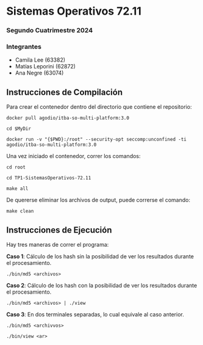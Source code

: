 # Sistemas Operativos 72.11

### Segundo Cuatrimestre 2024

### Integrantes

- Camila Lee (63382)
- Matías Leporini (62872)
- Ana Negre (63074)

## Instrucciones de Compilación

Para crear el contenedor dentro del directorio que contiene el repositorio:

    docker pull agodio/itba-so-multi-platform:3.0

    cd $MyDir

    docker run -v "{$PWD}:/root" --security-opt seccomp:unconfined -ti agodio/itba-so-multi-platform:3.0

Una vez iniciado el contenedor, correr los comandos:

    cd root

    cd TP1-SistemasOperativos-72.11

    make all

De quererse eliminar los archivos de output, puede correrse el comando:

    make clean

## Instrucciones de Ejecución

Hay tres maneras de correr el programa:

**Caso 1**: Cálculo de los hash sin la posibilidad de ver los resultados durante el procesamiento.

    ./bin/md5 <archivos>

**Caso 2**: Cálculo de los hash con la posibilidad de ver los resultados durante el procesamiento.

    ./bin/md5 <archivos> | ./view

**Caso 3**: En dos terminales separadas, lo cual equivale al caso anterior.

    ./bin/md5 <archivvos>

    ./bin/view <ar>
    
